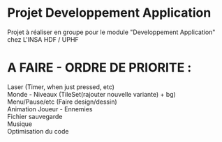 # Projet Developpement Application
Projet à réaliser en groupe pour le module "Developpement Application" chez L'INSA HDF / UPHF

# A FAIRE - ORDRE DE PRIORITE : 
Laser (Timer, when just pressed, etc) <br>
Monde - Niveaux (TileSet(rajouter nouvelle variante) + bg) <br/>
Menu/Pause/etc (Faire design/dessin) <br>
Animation Joueur - Ennemies <br/>
Fichier sauvegarde <br>
Musique <br/>
Optimisation du code <br/>
